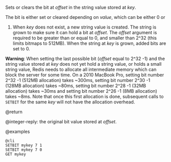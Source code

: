 Sets or clears the bit at _offset_ in the string value stored at _key_.

The bit is either set or cleared depending on _value_, which can be either 0 or
1. When _key_ does not exist, a new string value is created. The string is
grown to make sure it can hold a bit at _offset_. The _offset_ argument is
required to be greater than or equal to 0, and smaller than 2^32 (this
limits bitmaps to 512MB). When the string at _key_ is grown, added
bits are set to 0.

**Warning**: When setting the last possible bit (_offset_ equal to 2^32 -1) and
the string value stored at _key_ does not yet hold a string value, or holds a
small string value, Redis needs to allocate all intermediate memory which can
block the server for some time.  On a 2010 MacBook Pro, setting bit number
2^32 -1 (512MB allocation) takes ~300ms, setting bit number 2^30 -1 (128MB
allocation) takes ~80ms, setting bit number 2^28 -1 (32MB allocation) takes
~30ms and setting bit number 2^26 -1 (8MB allocation) takes ~8ms.  Note that
once this first allocation is done, subsequent calls to `SETBIT` for the same
_key_ will not have the allocation overhead.

@return

@integer-reply: the original bit value stored at _offset_.

@examples

    @cli
    SETBIT mykey 7 1
    SETBIT mykey 7 0
    GET mykey

